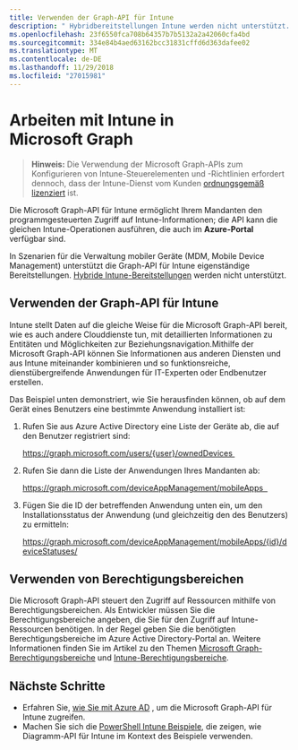 ```yaml
---
title: Verwenden der Graph-API für Intune
description: " Hybridbereitstellungen Intune werden nicht unterstützt. "
ms.openlocfilehash: 23f6550fca708b64357b7b5132a2a42060cfa4bd
ms.sourcegitcommit: 334e84b4aed63162bcc31831cffd6d363dafee02
ms.translationtype: MT
ms.contentlocale: de-DE
ms.lasthandoff: 11/29/2018
ms.locfileid: "27015981"
---
```

# <a name="working-with-intune-in-microsoft-graph"></a>Arbeiten mit Intune in Microsoft Graph  

> **Hinweis:** Die Verwendung der Microsoft Graph-APIs zum Konfigurieren von Intune-Steuerelementen und -Richtlinien erfordert dennoch, dass der Intune-Dienst vom Kunden [ordnungsgemäß lizenziert](https://www.microsoft.com/en-us/cloud-platform/microsoft-intune-pricing) ist.

Die Microsoft Graph-API für Intune ermöglicht Ihrem Mandanten den programmgesteuerten Zugriff auf Intune-Informationen; die API kann die gleichen Intune-Operationen ausführen, die auch im **Azure-Portal** verfügbar sind.  

In Szenarien für die Verwaltung mobiler Geräte (MDM, Mobile Device Management) unterstützt die Graph-API für Intune eigenständige Bereitstellungen. [Hybride Intune-Bereitstellungen](https://docs.microsoft.com/en-us/sccm/mdm/understand/choose-between-standalone-intune-and-hybrid-mobile-device-management) werden nicht unterstützt. 

## <a name="using-the-intune-graph-api"></a>Verwenden der Graph-API für Intune

Intune stellt Daten auf die gleiche Weise für die Microsoft Graph-API bereit, wie es auch andere Clouddienste tun, mit detaillierten Informationen zu Entitäten und Möglichkeiten zur Beziehungsnavigation.Mithilfe der Microsoft Graph-API können Sie Informationen aus anderen Diensten und aus Intune miteinander kombinieren und so funktionsreiche, dienstübergreifende Anwendungen für IT-Experten oder Endbenutzer erstellen.     

Das Beispiel unten demonstriert, wie Sie herausfinden können, ob auf dem Gerät eines Benutzers eine bestimmte Anwendung installiert ist: 

1. Rufen Sie aus Azure Active Directory eine Liste der Geräte ab, die auf den Benutzer registriert sind: 

    https://graph.microsoft.com/users/{user}/ownedDevices 

2. Rufen Sie dann die Liste der Anwendungen Ihres Mandanten ab: 

    https://graph.microsoft.com/deviceAppManagement/mobileApps  

3. Fügen Sie die ID der betreffenden Anwendung unten ein, um den Installationsstatus der Anwendung (und gleichzeitig den des Benutzers) zu ermitteln:

    https://graph.microsoft.com/deviceAppManagement/mobileApps/{id}/deviceStatuses/


## <a name="using-permission-scopes"></a>Verwenden von Berechtigungsbereichen

Die Microsoft Graph-API steuert den Zugriff auf Ressourcen mithilfe von Berechtigungsbereichen. Als Entwickler müssen Sie die Berechtigungsbereiche angeben, die Sie für den Zugriff auf Intune-Ressourcen benötigen. In der Regel geben Sie die benötigten Berechtigungsbereiche im Azure Active Directory-Portal an. Weitere Informationen finden Sie im Artikel zu den Themen [Microsoft Graph-Berechtigungsbereiche](https://developer.microsoft.com/graph/docs/authorization/permission_scopes) und [Intune-Berechtigungsbereiche](https://developer.microsoft.com/graph/docs/authorization/permission_scopes#permission-scopes-in-preview).

## <a name="next-steps"></a>Nächste Schritte

- Erfahren Sie, [wie Sie mit Azure AD](https://docs.microsoft.com/en-us/intune/intune-graph-apis) , um die Microsoft Graph-API für Intune zugreifen.  
- Machen Sie sich die [PowerShell Intune Beispiele](https://github.com/microsoftgraph/powershell-intune-samples), die zeigen, wie Diagramm-API für Intune im Kontext des Beispiele verwenden.